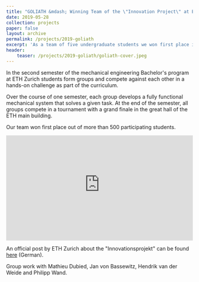 ```yaml
---
title: "GOLIATH &mdash; Winning Team of the \"Innovation Project\" at ETH Zurich"
date: 2019-05-28
collection: projects
paper: false
layout: archive
permalink: /projects/2019-goliath
excerpt: 'As a team of five undergraduate students we won first place in a design competition at ETH Zurich known as the "Innovation Project". The competition is a regular part of the mechanical engineering program and takes place in the second semester.'
header:
    teaser: /projects/2019-goliath/goliath-cover.jpeg
---
```


In the second semester of the mechanical engineering Bachelor's program at ETH Zurich students form groups and compete against each other in a hands-on challenge as part of the curriculum.

Over the course of one semester, each group develops a fully functional mechanical system that solves a given task. At the end of the semester, all groups compete in a tournament with a grand finale in the great hall of the ETH main building.

Our team won first place out of more than 500 participating students.

<style>
.container {
    position: relative;
    width: 100%;
    max-width: 750px;
    height: 0;
    padding-bottom: 56.25%;
}
.video {
    position: absolute;
    top: 0;
    left: 0;
    width: 100%;
    height: 100%;
}
</style>

<div class="container">
<iframe style="position: absolute; top: 0; left: 0; right: 0; width: 100%; height: 100%; border: none;" src="https://www.youtube-nocookie.com/embed/onVxJGcwFZo?si=_Z6tXRLcWGVDSFoM" title="YouTube video player" frameborder="0" allow="accelerometer; autoplay; clipboard-write; encrypted-media; gyroscope; picture-in-picture; web-share" allowfullscreen class="video"></iframe>
</div>

An official post by ETH Zurich about the "Innovationsprojekt" can be found <a href="https://ethz.ch/de/studium/bachelor/studienangebot/ingenieurwissenschaften/maschineningenieurwissenschaften/details/innovationsprojekt.html" target="_blank" rel="noopener noreferrer">here</a> (German).

Group work with Mathieu Dubied, Jan von Bassewitz, Hendrik van der Weide and Philipp Wand.
